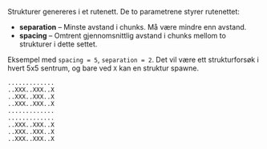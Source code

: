 Strukturer genereres i et rutenett. De to parametrene styrer rutenettet:

* **separation** – Minste avstand i chunks. Må være mindre enn avstand.
* **spacing** – Omtrent gjennomsnittlig avstand i chunks mellom to strukturer i dette settet.

Eksempel med `spacing = 5`, `separation = 2`. Det vil være ett strukturforsøk i hvert 5x5 sentrum, og bare ved `X` kan en struktur spawne.

```
.............
..XXX..XXX..X
..XXX..XXX..X
..XXX..XXX..X
.............
.............
..XXX..XXX..X
..XXX..XXX..X
..XXX..XXX..X
```